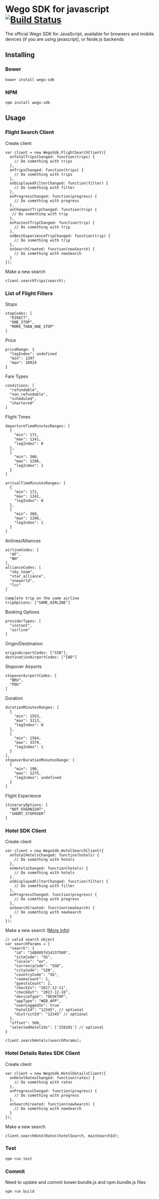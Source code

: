 # Wego SDK for javascript [![Build Status](https://travis-ci.org/wego/wego-sdk-js.svg?branch=master)](https://travis-ci.org/wego/wego-sdk-js)
The official Wego SDK for JavaScript, available for browsers and mobile devices (if you are using javascript), or Node.js backends

## Installing
### Bower
```
bower install wego-sdk
```
### NPM
```
npm install wego-sdk
```

## Usage
### Flight Search Client
Create client
```
var client = new WegoSdk.FlightSearchClient({
  onTotalTripsChanged: function(trips) {
    // Do something with trips
  },
  onTripsChanged: function(trips) {
    // Do something with trips
  },
  onDisplayedFilterChanged: function(filter) {
    // Do something with filter
  },
  onProgressChanged: function(progress) {
    // Do something with progress
  },
  onCheapestTripChanged: function(trip) {
   // Do something with trip
  },
  onFastestTripChanged: function(trip) {
    // Do something with trip
  },
  onBestExperienceTripChanged: function(trip) {
    // Do something with trip
  },
  onSearchCreated: function(newSearch) {
    // Do something with newSearch
  }
});
```
Make a new search
```
client.searchTrips(search);
```

### List of Flight Filters
Stops
```
stopCodes: [
  "DIRECT",
  "ONE_STOP",
  "MORE_THAN_ONE_STOP"
]
```

Price
```
priceRange: {
  "legIndex": undefined
  "min": 1397
  "max": 10924
}
```

Fare Types
```
conditions: [
  "refundable",
  "non_refundable",
  "scheduled",
  "chartered"
]
```

Flight Times
```
departureTimeMinutesRanges: [
  {
    "min": 171,
    "max": 1241,
    "legIndex": 0
  },
  {
    "min": 360,
    "max": 1296,
    "legIndex": 1
  }
]

arrivalTimeMinutesRanges: [
  {
    "min": 171,
    "max": 1241,
    "legIndex": 0
  },
  {
    "min": 360,
    "max": 1296,
    "legIndex": 1
  }
]
```

Airlines/Alliances
```
airlineCodes: [
  "AF",
  "NH"
],
allianceCodes: [
  "sky_team",
  "star_alliance",
  "oneworld",
  "lcc"
]

Complete trip on the same airline
tripOptions: ["SAME_AIRLINE"]
```

Booking Options
```
providerTypes: [
  "instant",
  "airline"
]
```

Origin/Destination
```
originAirportCodes: ["SIN"],
destinationAirportCodes: ["IAD"]
```

Stopover Airports
```
stopoverAirportCodes: [
  "BRU",
  "PEK"
]
```

Duration
```
durationMinutesRanges: [
  {
    "min": 1553,
    "max": 3113,
    "legIndex": 0
  },
  {
    "min": 1564,
    "max": 3379,
    "legIndex": 1
  }
],
stopoverDurationMinutesRange: [
  {
    "min": 190,
    "max": 2275,
    "legIndex": undefined
  }
]
```

Flight Experience
```
itineraryOptions: [
  "NOT_OVERNIGHT",
  "SHORT_STOPOVER"
]
```

### Hotel SDK Client
Create client
```
var client = new WegoSdk.HotelSearchClient({
  onTotalHotelsChanged: function(hotels) {
    // Do something with hotels
  },
  onHotelsChanged: function(hotels) {
    // Do something with hotels
  },
  onDisplayedFilterChanged: function(filter) {
    // Do something with filter
  },
  onProgressChanged: function(progress) {
    // Do something with progress
  },
  onSearchCreated: function(newSearch) {
    // Do something with newSearch
  }
});
```
Make a new search ([More Info](https://github.com/wego/wego-api-docs#create-new-hotels-search))
```
// valid search object
var searchParams = {
  "search": {
    "id": "2d8805fd14337580",
    "siteCode": "SG",
    "locale": "en",
    "currencyCode": "SGD",
    "cityCode": "SIN",
    "countryCode": "SG",
    "roomsCount": 1,
    "guestsCount": 2,
    "checkIn": "2017-12-11",
    "checkOut": "2017-12-16",
    "deviceType": "DESKTOP",
    "appType": "WEB_APP",
    "userLoggedIn": true
    "hotelId": "12345", // optional
    "districtId": "12345" // optional
  },
  "offset": 500,
  "selectedHotelIds": ['258101'] // optional
}

client.searchHotels(searchParams);
```
### Hotel Details Rates SDK Client
Create client
```
var client = new WegoSdk.HotelDetailsClient({
  onHotelRatesChanged: function(rates) {
    // Do something with rates
  },
  onProgressChanged: function(progress) {
    // Do something with progress
  },
  onSearchCreated: function(newSearch) {
    // Do something with newSearch
  }
});
```
Make a new search
```
client.searchHotelRates(hotelSearch, mainSearchId);
```

### Test
```
npm run test
```

### Commit
Need to update and commit bower.bundle.js and npm.bundle.js files
```
npm run build
```
